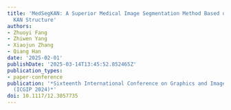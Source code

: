 ```yaml
---
title: 'MedSegKAN: A Superior Medical Image Segmentation Method Based on the Improved
  KAN Structure'
authors:
- Zhuoyi Fang
- Zhiwen Yang
- Xiaojun Zhang
- Qiang Han
date: '2025-02-01'
publishDate: '2025-03-14T13:45:52.852465Z'
publication_types:
- paper-conference
publication: '*Sixteenth International Conference on Graphics and Image Processing
  (ICGIP 2024)*'
doi: 10.1117/12.3057735
---
```

